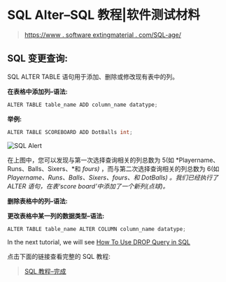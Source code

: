 # SQL Alter–SQL 教程|软件测试材料

> [https://www . software extingmaterial . com/SQL-age/](https://www.softwaretestingmaterial.com/sql-alter/)

## **SQL 变更查询:**

SQL ALTER TABLE 语句用于添加、删除或修改现有表中的列。

**在表格中添加列–语法:**

```java
ALTER TABLE table_name ADD column_name datatype;
```

**举例:**

```java
ALTER TABLE SCOREBOARD ADD DotBalls int;
```

![SQL Alert](img/113cd58a1fbbda02b8bc2a6bdfc2add1.png)

在上图中，您可以发现与第一次选择查询相关的列总数为 5(如 *Playername、Runs、Balls、Sixers、*和 *fours)* ，而与第二次选择查询相关的列总数为 6(如 *Playername、Runs、Balls、Sixers、fours、*和 *DotBalls)* 。我们已经执行了 ALTER 语句，在表*‘score board’中添加了一个新列(*点球*)。*

**删除表格中的列–语法:**

**更改表格中某一列的数据类型–语法:**

```java
ALTER TABLE table_name ALTER COLUMN column_name datatype;
```

In the next tutorial, we will see [How To Use DROP Query in SQL](https://www.softwaretestingmaterial.com/sql-drop-table/)

点击下面的链接查看完整的 SQL 教程:

> [SQL 教程–完成](https://www.softwaretestingmaterial.com/sql-tutorial-complete/)